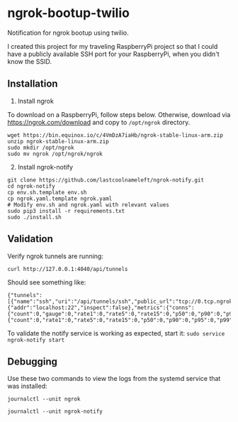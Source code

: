 # ngrok-bootup-twilio
Notification for ngrok bootup using twilio.  

I created this project for my traveling RaspberryPi project so that I could have a publicly available SSH port for your RaspberryPi, when you didn't know the SSID.

## Installation

1. Install ngrok

To download on a RaspberryPi, follow steps below.  Otherwise, download via https://ngrok.com/download and copy to `/opt/ngrok` directory.

```shell
wget https://bin.equinox.io/c/4VmDzA7iaHb/ngrok-stable-linux-arm.zip
unzip ngrok-stable-linux-arm.zip
sudo mkdir /opt/ngrok
sudo mv ngrok /opt/ngrok/ngrok
```

2. Install ngrok-notify

```
git clone https://github.com/lastcoolnameleft/ngrok-notify.git
cd ngrok-notify
cp env.sh.template env.sh
cp ngrok.yaml.template ngrok.yaml
# Modify env.sh and ngrok.yaml with relevant values
sudo pip3 install -r requirements.txt
sudo ./install.sh
```

## Validation

Verify ngrok tunnels are running:
```shell
curl http://127.0.0.1:4040/api/tunnels
```

Should see something like:

```shell
{"tunnels":[{"name":"ssh","uri":"/api/tunnels/ssh","public_url":"tcp://0.tcp.ngrok.io:15640","proto":"tcp","config":{"addr":"localhost:22","inspect":false},"metrics":{"conns":{"count":0,"gauge":0,"rate1":0,"rate5":0,"rate15":0,"p50":0,"p90":0,"p95":0,"p99":0},"http":{"count":0,"rate1":0,"rate5":0,"rate15":0,"p50":0,"p90":0,"p95":0,"p99":0}}}],"uri":"/api/tunnels"}
```

To validate the notify service is working as expected, start it:
`sudo service ngrok-notify start`

## Debugging

Use these two commands to view the logs from the systemd service that was installed:

`journalctl --unit ngrok`

`journalctl --unit ngrok-notify`

